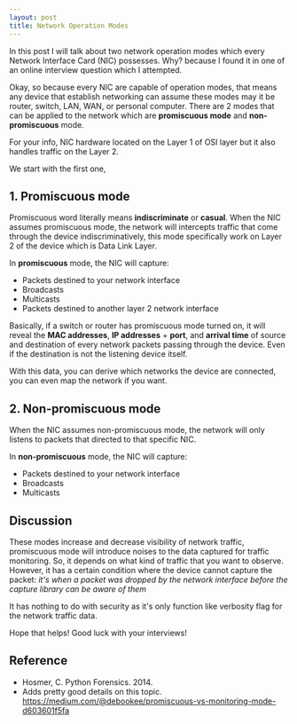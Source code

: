 ```yaml
---
layout: post
title: Network Operation Modes
---
```


In this post I will talk about two network operation modes which every Network Interface Card (NIC) possesses. Why? because I found it in one of an online interview question which I attempted.

Okay, so because every NIC are capable of operation modes, that means any device that establish networking can assume these modes may it be router, switch, LAN, WAN, or personal computer. There are 2 modes that can be applied to the network which are **promiscuous mode** and **non-promiscuous** mode.

For your info, NIC hardware located on the Layer 1 of OSI layer but it also handles traffic on the Layer 2.

We start with the first one,

## 1. Promiscuous mode

Promiscuous word literally means **indiscriminate** or **casual**. When the NIC assumes promiscuous mode, the network will intercepts traffic that come through the device indiscriminatively, this mode specifically work on Layer 2 of the device which is Data Link Layer.

In **promiscuous** mode, the NIC will capture:
* Packets destined to your network interface
* Broadcasts
* Multicasts
* Packets destined to another layer 2 network interface

Basically, if a switch or router has promiscuous mode turned on, it will reveal the **MAC addresses**, **IP addresses** + **port**, and **arrival time** of source and destination of every network packets passing through the device. Even if the destination is not the listening device itself. 

With this data, you can derive which networks the device are connected, you can even map the network if you want.

## 2. Non-promiscuous mode

When the NIC assumes non-promiscuous mode, the network will only listens to packets that directed to that specific NIC.

In **non-promiscuous** mode, the NIC will capture:
* Packets destined to your network interface
* Broadcasts
* Multicasts

## Discussion

These modes increase and decrease visibility of network traffic, promiscuous mode will introduce noises to the data captured for traffic monitoring. So, it depends on what kind of traffic that you want to observe. However, it has a certain condition where the device cannot capture the packet: *it's when a packet was dropped by the network interface before the capture library can be aware of them*

It has nothing to do with security as it's only function like verbosity flag for the network traffic data.

Hope that helps! Good luck with your interviews!

## Reference

- Hosmer, C. Python Forensics. 2014.
- Adds pretty good details on this topic. https://medium.com/@debookee/promiscuous-vs-monitoring-mode-d603601f5fa